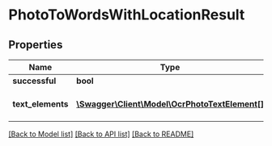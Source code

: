 # PhotoToWordsWithLocationResult

## Properties
Name | Type | Description | Notes
------------ | ------------- | ------------- | -------------
**successful** | **bool** |  | [optional] 
**text_elements** | [**\Swagger\Client\Model\OcrPhotoTextElement[]**](OcrPhotoTextElement.md) | Word elements in the image | [optional] 

[[Back to Model list]](../README.md#documentation-for-models) [[Back to API list]](../README.md#documentation-for-api-endpoints) [[Back to README]](../README.md)


